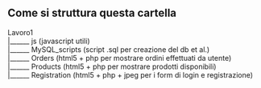 ## Come si struttura questa cartella

Lavoro1  
  |______ js            (javascript utili)  
  |______ MySQL_scripts (script .sql per creazione del db et al.)     
  |______ Orders        (html5 + php per mostrare ordini effettuati da utente)  
  |______ Products      (html5 + php per mostrare prodotti disponibili)    
  |______ Registration  (html5 + php + jpeg per i form di login e registrazione)
